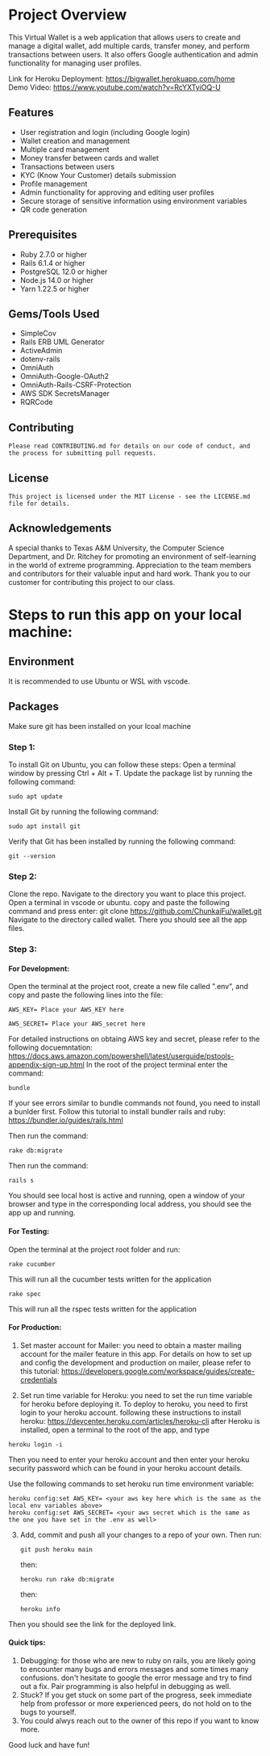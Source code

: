 # Project Overview <br>

This Virtual Wallet is a web application that allows users to create and manage a digital wallet, add multiple cards, transfer money, and perform transactions between users. It also offers Google authentication and admin functionality for managing user profiles. <br>

Link for Heroku Deployment: https://bigwallet.herokuapp.com/home <br> 
Demo Video: https://www.youtube.com/watch?v=RcYXTyiOQ-U <br>


## Features
- User registration and login (including Google login)
- Wallet creation and management
- Multiple card management
- Money transfer between cards and wallet
- Transactions between users
- KYC (Know Your Customer) details submission
- Profile management
- Admin functionality for approving and editing user profiles
- Secure storage of sensitive information using environment variables
- QR code generation
	
## Prerequisites
- Ruby 2.7.0 or higher
- Rails 6.1.4 or higher
- PostgreSQL 12.0 or higher
- Node.js 14.0 or higher
- Yarn 1.22.5 or higher

## Gems/Tools Used
- SimpleCov
- Rails ERB UML Generator
- ActiveAdmin
- dotenv-rails
- OmniAuth
- OmniAuth-Google-OAuth2
- OmniAuth-Rails-CSRF-Protection
- AWS SDK SecretsManager
- RQRCode
## Contributing
	Please read CONTRIBUTING.md for details on our code of conduct, and the process for submitting pull requests.

## License
	This project is licensed under the MIT License - see the LICENSE.md file for details.


## Acknowledgements

A special thanks to Texas A&M University, the Computer Science Department, and Dr. Ritchey for promoting an environment of self-learning in the world of extreme programming.
Appreciation to the team members and contributors for their valuable input and hard work.
Thank you to our customer for contributing this project to our class.


# Steps to run this app on your local machine: 

## Environment 
It is recommended to use Ubuntu or WSL with vscode. 

## Packages 
Make sure git has been installed on your lcoal machine

### Step 1: 
To install Git on Ubuntu, you can follow these steps:
Open a terminal window by pressing Ctrl + Alt + T.
Update the package list by running the following command: 
```
sudo apt update
```

Install Git by running the following command: 
```
sudo apt install git
```
Verify that Git has been installed by running the following command: 
```
git --version
```
### Step 2:
Clone the repo. Navigate to the directory you want to place this project. 
Open a terminal in vscode or ubuntu. copy and paste the following command and press enter:
git clone https://github.com/ChunkaiFu/wallet.git 
Navigate to the directory called wallet. There you should see all the app files. 

### Step 3: 
#### For Development: 
Open the terminal at the project root, create a new file called ".env", and copy and paste the following lines into the file: 
```
AWS_KEY= Place your AWS_KEY here 
```
```
AWS_SECRET= Place your AWS_secret here 
```

For detailed instructions on obtaing AWS key and secret, please refer to the following docuemntation: 
https://docs.aws.amazon.com/powershell/latest/userguide/pstools-appendix-sign-up.html 
In the root of the project terminal enter the command: 
```
bundle 
```
If your see errors similar to bundle commands not found, you need to install a bunlder first. 
Follow this tutorial to install bundler rails and ruby: 
https://bundler.io/guides/rails.html

Then run the command: 
```
rake db:migrate 
```
Then run the command: 
```
rails s 
```
You should see local host is active and running, open a window of your browser and type in the corresponding local address, you should see 
the app up and running. <br />
#### For Testing:
Open the terminal at the project root folder and run:
```
rake cucumber 
```
This will run all the cucumber tests written for the application
```
rake spec 
```
This will run all the rspec tests written for the application

#### For Production: 
1. Set master account for Mailer: you need to obtain a master mailing account for the mailer feature in this app. For details on how to set up and config the development and production 
on mailer, please refer to this tutorial: 
https://developers.google.com/workspace/guides/create-credentials 

2. Set run time variable for Heroku: you need to set the run time variable for heroku before deploying it. 
To deploy to heroku, you need to first login to your heroku account. following these instructions to install heroku: 
https://devcenter.heroku.com/articles/heroku-cli 
after Heroku is installed, open a terminal to the root of the app, and type 
```
heroku login -i 
```
Then you need to enter your heroku account and then enter your heroku security password which can be found in your heroku account details.  

Use the following commands to set heroku run time environment variable: 
```
heroku config:set AWS_KEY= <your aws key here which is the same as the local env variables above>
heroku config:set AWS_SECRET= <your aws secret which is the same as the one you have set in the .env as well>
```


3. Add, commit and push all your changes to a repo of your own. Then run: 
	```
	git push heroku main 
	```
	then: 
	```
	heroku run rake db:migrate 
	```
	then: 
	```
	heroku info 
	```
Then you should see the link for the deployed link. 

#### Quick tips: <br />
1. Debugging: for those who are new to ruby on rails, you are likely going to encounter many bugs and errors messages and some times many confusions. 
don't hesitate to google the error message and try to find out a fix. Pair programming is also helpful in debugging as well. <br />
2. Stuck? If you get stuck on some part of the progress, seek immediate help from professor or more experienced peers, do not hold on to the bugs to yourself. <br />
3. You could alwys reach out to the owner of this repo if you want to know more. <br />

Good luck and have fun! 




